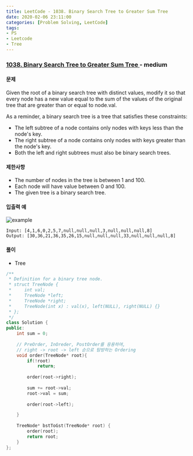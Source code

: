 ```yaml
---
title: LeetCode - 1038. Binary Search Tree to Greater Sum Tree
date: 2020-02-06 23:11:00
categories: [Problem Solving, LeetCode]
tags:
- PS
- Leetcode
- Tree
---
```


### [ 1038. Binary Search Tree to Greater Sum Tree ](https://leetcode.com/problems/binary-search-tree-to-greater-sum-tree/) - medium

#### 문제

Given the root of a binary search tree with distinct values, modify it so that every node has a new value equal to the sum of the values of the original tree that are greater than or equal to node.val.

As a reminder, a binary search tree is a tree that satisfies these constraints:

  - The left subtree of a node contains only nodes with keys less than the node's key.
  - The right subtree of a node contains only nodes with keys greater than the node's key.
  - Both the left and right subtrees must also be binary search trees.

#### 제한사항
  
  - The number of nodes in the tree is between 1 and 100.
  - Each node will have value between 0 and 100.
  - The given tree is a binary search tree.

#### 입출력 예
  
![example](https://assets.leetcode.com/uploads/2019/05/02/tree.png)

```
Input: [4,1,6,0,2,5,7,null,null,null,3,null,null,null,8]
Output: [30,36,21,36,35,26,15,null,null,null,33,null,null,null,8]
```

#### 풀이
  - Tree

```cpp
/**
 * Definition for a binary tree node.
 * struct TreeNode {
 *     int val;
 *     TreeNode *left;
 *     TreeNode *right;
 *     TreeNode(int x) : val(x), left(NULL), right(NULL) {}
 * };
 */
class Solution {
public:
    int sum = 0;
    
    // PreOrder, InOreder, PostOrder를 응용하여,
    // right -> root -> left 순으로 탐방하는 Ordering
    void order(TreeNode* root){
        if(!root)
            return;
        
        order(root->right);
        
        sum += root->val;
        root->val = sum;
        
        order(root->left);

    }
    
    TreeNode* bstToGst(TreeNode* root) {
        order(root);
        return root;
    }
};
```
